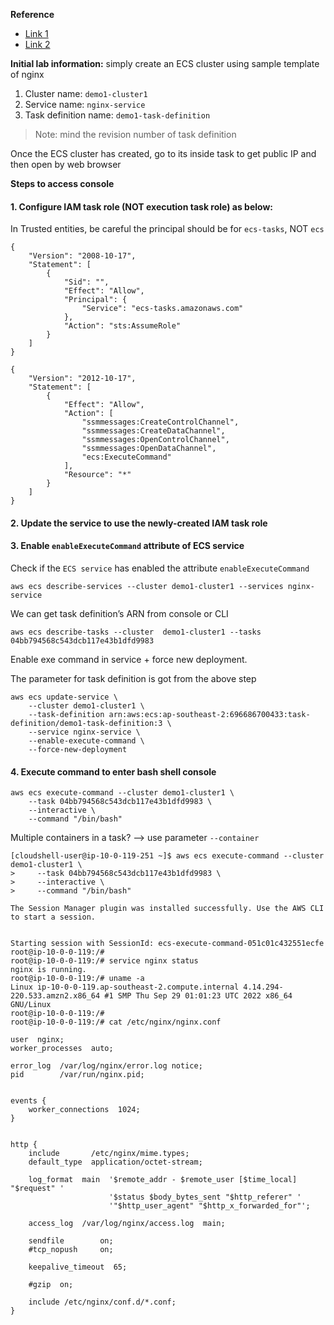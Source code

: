 **Reference**

- [Link 1](https://aws.amazon.com/blogs/containers/new-using-amazon-ecs-exec-access-your-containers-fargate-ec2/)
- [Link 2](https://www.ernestchiang.com/en/posts/2021/using-amazon-ecs-exec/)

**Initial lab information:** simply create an ECS cluster using sample template of nginx

1. Cluster name: `demo1-cluster1`
2. Service name: `nginx-service`
3. Task definition name: `demo1-task-definition`

>  Note: mind the revision number of task definition

Once the ECS cluster has created, go to its inside task to get public IP and then open by web browser

**Steps to access console**

#### 1. Configure IAM task role (NOT execution task role) as below:

   In Trusted entities, be careful the principal should be for `ecs-tasks`, NOT `ecs` 

````Trusted entities
{
    "Version": "2008-10-17",
    "Statement": [
        {
            "Sid": "",
            "Effect": "Allow",
            "Principal": {
                "Service": "ecs-tasks.amazonaws.com"
            },
            "Action": "sts:AssumeRole"
        }
    ]
}
````

````Inline policy
{
    "Version": "2012-10-17",
    "Statement": [
        {
            "Effect": "Allow",
            "Action": [
                "ssmmessages:CreateControlChannel",
                "ssmmessages:CreateDataChannel",
                "ssmmessages:OpenControlChannel",
                "ssmmessages:OpenDataChannel",
                "ecs:ExecuteCommand"
            ],
            "Resource": "*"
        }
    ]
}
````

#### 2. Update the service to use the newly-created IAM task role

#### 3. Enable `enableExecuteCommand` attribute of ECS service

Check if the `ECS service` has enabled the attribute `enableExecuteCommand` 

````
aws ecs describe-services --cluster demo1-cluster1 --services nginx-service
````

We can get task definition’s ARN from console or CLI

````
aws ecs describe-tasks --cluster  demo1-cluster1 --tasks 04bb794568c543dcb117e43b1dfd9983
````

Enable exe command in service + force new deployment.

The parameter for task definition is got from the above step

````
aws ecs update-service \
    --cluster demo1-cluster1 \
    --task-definition arn:aws:ecs:ap-southeast-2:696686700433:task-definition/demo1-task-definition:3 \
    --service nginx-service \
    --enable-execute-command \
    --force-new-deployment
````

#### 4. Execute command to enter bash shell console

````
aws ecs execute-command --cluster demo1-cluster1 \
    --task 04bb794568c543dcb117e43b1dfd9983 \
    --interactive \
    --command "/bin/bash"
````

Multiple containers in a task? --> use parameter `--container`

````Result
[cloudshell-user@ip-10-0-119-251 ~]$ aws ecs execute-command --cluster demo1-cluster1 \
>     --task 04bb794568c543dcb117e43b1dfd9983 \
>     --interactive \
>     --command "/bin/bash"

The Session Manager plugin was installed successfully. Use the AWS CLI to start a session.


Starting session with SessionId: ecs-execute-command-051c01c432551ecfe
root@ip-10-0-0-119:/# 
root@ip-10-0-0-119:/# service nginx status
nginx is running.
root@ip-10-0-0-119:/# uname -a
Linux ip-10-0-0-119.ap-southeast-2.compute.internal 4.14.294-220.533.amzn2.x86_64 #1 SMP Thu Sep 29 01:01:23 UTC 2022 x86_64 GNU/Linux
root@ip-10-0-0-119:/#
root@ip-10-0-0-119:/# cat /etc/nginx/nginx.conf 

user  nginx;
worker_processes  auto;

error_log  /var/log/nginx/error.log notice;
pid        /var/run/nginx.pid;


events {
    worker_connections  1024;
}


http {
    include       /etc/nginx/mime.types;
    default_type  application/octet-stream;

    log_format  main  '$remote_addr - $remote_user [$time_local] "$request" '
                      '$status $body_bytes_sent "$http_referer" '
                      '"$http_user_agent" "$http_x_forwarded_for"';

    access_log  /var/log/nginx/access.log  main;

    sendfile        on;
    #tcp_nopush     on;

    keepalive_timeout  65;

    #gzip  on;

    include /etc/nginx/conf.d/*.conf;
}
````
